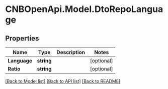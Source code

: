 # CNBOpenApi.Model.DtoRepoLanguage

## Properties

Name | Type | Description | Notes
------------ | ------------- | ------------- | -------------
**Language** | **string** |  | [optional] 
**Ratio** | **string** |  | [optional] 

[[Back to Model list]](../../README.md#documentation-for-models) [[Back to API list]](../../README.md#documentation-for-api-endpoints) [[Back to README]](../../README.md)

